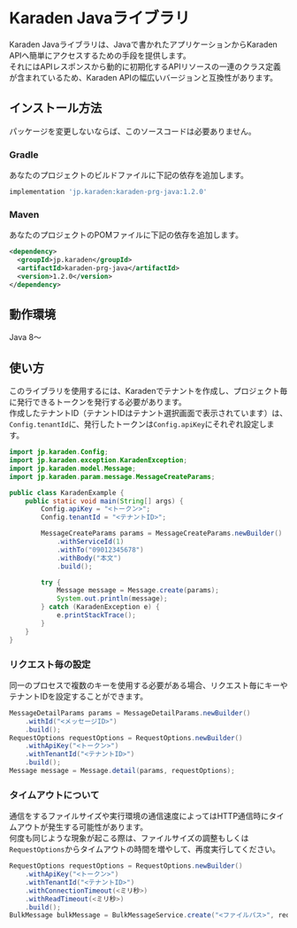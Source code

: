 # Karaden Javaライブラリ
Karaden Javaライブラリは、Javaで書かれたアプリケーションからKaraden APIへ簡単にアクセスするための手段を提供します。<br />
それにはAPIレスポンスから動的に初期化するAPIリソースの一連のクラス定義が含まれているため、Karaden APIの幅広いバージョンと互換性があります。
## インストール方法
パッケージを変更しないならば、このソースコードは必要ありません。
### Gradle
あなたのプロジェクトのビルドファイルに下記の依存を追加します。
```groovy
implementation 'jp.karaden:karaden-prg-java:1.2.0'
```
### Maven
あなたのプロジェクトのPOMファイルに下記の依存を追加します。
```xml
<dependency>
  <groupId>jp.karaden</groupId>
  <artifactId>karaden-prg-java</artifactId>
  <version>1.2.0</version>
</dependency>
```
## 動作環境
Java 8～
## 使い方
このライブラリを使用するには、Karadenでテナントを作成し、プロジェクト毎に発行できるトークンを発行する必要があります。<br />
作成したテナントID（テナントIDはテナント選択画面で表示されています）は、`Config.tenantId`に、発行したトークンは`Config.apiKey`にそれぞれ設定します。
```java
import jp.karaden.Config;
import jp.karaden.exception.KaradenException;
import jp.karaden.model.Message;
import jp.karaden.param.message.MessageCreateParams;

public class KaradenExample {
    public static void main(String[] args) {
        Config.apiKey = "<トークン>";
        Config.tenantId = "<テナントID>";

        MessageCreateParams params = MessageCreateParams.newBuilder()
            .withServiceId(1)
            .withTo("09012345678")
            .withBody("本文")
            .build();

        try {
            Message message = Message.create(params);
            System.out.println(message);
        } catch (KaradenException e) {
            e.printStackTrace();
        }
    }
}
```
### リクエスト毎の設定
同一のプロセスで複数のキーを使用する必要がある場合、リクエスト毎にキーやテナントIDを設定することができます。
```java
MessageDetailParams params = MessageDetailParams.newBuilder()
    .withId("<メッセージID>")
    .build();
RequestOptions requestOptions = RequestOptions.newBuilder()
    .withApiKey("<トークン>")
    .withTenantId("<テナントID>")
    .build();
Message message = Message.detail(params, requestOptions);
```
### タイムアウトについて
通信をするファイルサイズや実行環境の通信速度によってはHTTP通信時にタイムアウトが発生する可能性があります。<br />
何度も同じような現象が起こる際は、ファイルサイズの調整もしくは`RequestOptions`からタイムアウトの時間を増やして、再度実行してください。<br />
```java
RequestOptions requestOptions = RequestOptions.newBuilder()
    .withApiKey("<トークン>")
    .withTenantId("<テナントID>")
    .withConnectionTimeout(<ミリ秒>)
    .withReadTimeout(<ミリ秒>)
    .build();
BulkMessage bulkMessage = BulkMessageService.create("<ファイルパス>", requestOptions);
```
